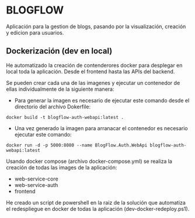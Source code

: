 # BLOGFLOW

Aplicación para la gestion de blogs, pasando por la visualización, creación y edicion para usuarios.

## Dockerización (dev en local)

He automatizado la creación de contenderores docker para desplegar en local toda la aplicación. Desde el frontend hasta las APIs del backend.

Se pueden crear cada una de las imagenes y ejecutar un contenedor de ellas individualmente de la siguiente manera:

- Para generar la imagen es necesario de ejecutar este comando desde el directorio del archivo Dokerfile:

```
docker build -t blogflow-auth-webapi:latest .
```

- Una vez generado la imagen para arranacar el contenedor es necesario ejecutar este comando:

```
docker run -d -p 5000:8080 --name BlogFlow.Auth.WebApi blogflow-auth-webapi:latest
```

Usando docker compose (archivo docker-compose.yml) se realiza la creación de todas las images de la aplicación:

- web-service-core
- web-service-auth
- frontend

He creado un script de powershell en la raiz de la solución que automatiza el redespliegue en docker de todas la aplicación (dev-docker-redeploy.ps1).